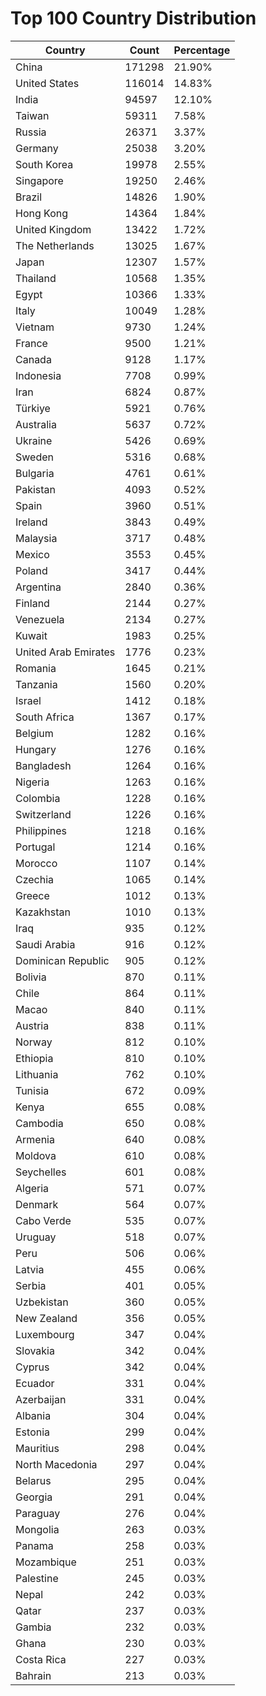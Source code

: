 # Top 100 Country Distribution
| Country | Count | Percentage |
|----|----|----|
| China | 171298 | 21.90% |
| United States | 116014 | 14.83% |
| India | 94597 | 12.10% |
| Taiwan | 59311 | 7.58% |
| Russia | 26371 | 3.37% |
| Germany | 25038 | 3.20% |
| South Korea | 19978 | 2.55% |
| Singapore | 19250 | 2.46% |
| Brazil | 14826 | 1.90% |
| Hong Kong | 14364 | 1.84% |
| United Kingdom | 13422 | 1.72% |
| The Netherlands | 13025 | 1.67% |
| Japan | 12307 | 1.57% |
| Thailand | 10568 | 1.35% |
| Egypt | 10366 | 1.33% |
| Italy | 10049 | 1.28% |
| Vietnam | 9730 | 1.24% |
| France | 9500 | 1.21% |
| Canada | 9128 | 1.17% |
| Indonesia | 7708 | 0.99% |
| Iran | 6824 | 0.87% |
| Türkiye | 5921 | 0.76% |
| Australia | 5637 | 0.72% |
| Ukraine | 5426 | 0.69% |
| Sweden | 5316 | 0.68% |
| Bulgaria | 4761 | 0.61% |
| Pakistan | 4093 | 0.52% |
| Spain | 3960 | 0.51% |
| Ireland | 3843 | 0.49% |
| Malaysia | 3717 | 0.48% |
| Mexico | 3553 | 0.45% |
| Poland | 3417 | 0.44% |
| Argentina | 2840 | 0.36% |
| Finland | 2144 | 0.27% |
| Venezuela | 2134 | 0.27% |
| Kuwait | 1983 | 0.25% |
| United Arab Emirates | 1776 | 0.23% |
| Romania | 1645 | 0.21% |
| Tanzania | 1560 | 0.20% |
| Israel | 1412 | 0.18% |
| South Africa | 1367 | 0.17% |
| Belgium | 1282 | 0.16% |
| Hungary | 1276 | 0.16% |
| Bangladesh | 1264 | 0.16% |
| Nigeria | 1263 | 0.16% |
| Colombia | 1228 | 0.16% |
| Switzerland | 1226 | 0.16% |
| Philippines | 1218 | 0.16% |
| Portugal | 1214 | 0.16% |
| Morocco | 1107 | 0.14% |
| Czechia | 1065 | 0.14% |
| Greece | 1012 | 0.13% |
| Kazakhstan | 1010 | 0.13% |
| Iraq | 935 | 0.12% |
| Saudi Arabia | 916 | 0.12% |
| Dominican Republic | 905 | 0.12% |
| Bolivia | 870 | 0.11% |
| Chile | 864 | 0.11% |
| Macao | 840 | 0.11% |
| Austria | 838 | 0.11% |
| Norway | 812 | 0.10% |
| Ethiopia | 810 | 0.10% |
| Lithuania | 762 | 0.10% |
| Tunisia | 672 | 0.09% |
| Kenya | 655 | 0.08% |
| Cambodia | 650 | 0.08% |
| Armenia | 640 | 0.08% |
| Moldova | 610 | 0.08% |
| Seychelles | 601 | 0.08% |
| Algeria | 571 | 0.07% |
| Denmark | 564 | 0.07% |
| Cabo Verde | 535 | 0.07% |
| Uruguay | 518 | 0.07% |
| Peru | 506 | 0.06% |
| Latvia | 455 | 0.06% |
| Serbia | 401 | 0.05% |
| Uzbekistan | 360 | 0.05% |
| New Zealand | 356 | 0.05% |
| Luxembourg | 347 | 0.04% |
| Slovakia | 342 | 0.04% |
| Cyprus | 342 | 0.04% |
| Ecuador | 331 | 0.04% |
| Azerbaijan | 331 | 0.04% |
| Albania | 304 | 0.04% |
| Estonia | 299 | 0.04% |
| Mauritius | 298 | 0.04% |
| North Macedonia | 297 | 0.04% |
| Belarus | 295 | 0.04% |
| Georgia | 291 | 0.04% |
| Paraguay | 276 | 0.04% |
| Mongolia | 263 | 0.03% |
| Panama | 258 | 0.03% |
| Mozambique | 251 | 0.03% |
| Palestine | 245 | 0.03% |
| Nepal | 242 | 0.03% |
| Qatar | 237 | 0.03% |
| Gambia | 232 | 0.03% |
| Ghana | 230 | 0.03% |
| Costa Rica | 227 | 0.03% |
| Bahrain | 213 | 0.03% |
